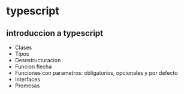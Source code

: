 # typescript

## introduccion a typescript

<ul>
<li>Clases</li>
<li>Tipos</li>
<li>Desestructuracion</li>
<li>Funcion flecha</li>
<li>Funciones con parametros: obligatorios, opcionales y por defecto</li>
<li>Interfaces</li>
<li>Promesas</li>
</ul>